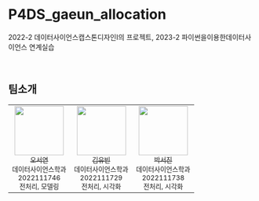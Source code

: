 # P4DS_gaeun_allocation
2022-2 데이터사이언스캡스톤디자인I의 프로젝트, 2023-2 파이썬을이용한데이터사이언스 연계실습

<br>

## 팀소개
<table>
  <tr>
    <td align="center">
      <a href="https://github.com/sohds">
        <img src="https://github.com/sohds/P4DS_gaeun_allocation/assets/122262388/014af6bc-d377-4187-ab38-0fd09fbcaab6" width="100px;" alt=""/>
        <br />
        <sub>오서연</sub>
      </a>
        <br>
        <sub>데이터사이언스학과</sub>
        <br>
        <sub>2022111746</sub>
        <br>
        <sub>전처리, 모델링</sub>
    </td>
    <td align="center">
      <a href="https://github.com/BEGOODDS">
        <img src="https://github.com/sohds/P4DS_gaeun_allocation/assets/122262388/e1fc3845-a1e6-445d-9472-13dc8929622e" width="100px;" alt=""/>
        <br />
        <sub>김유빈</sub>
      </a>
        <br>
        <sub>데이터사이언스학과</sub>
        <br>
        <sub>2022111729</sub>
        <br>
        <sub>전처리, 시각화</sub>
    </td>
    <td align="center">
      <a href="https://github.com/jinnypstar">
        <img src="https://github.com/sohds/P4DS_gaeun_allocation/assets/122262388/72a5c24b-f901-4759-8644-61a1fbe4cf28" width="100px;" alt=""/>
        <br />
        <sub>박서진</sub>
      </a>
        <br>
        <sub>데이터사이언스학과</sub>
        <br>
        <sub>2022111738</sub>
        <br>
        <sub>전처리, 시각화</sub>
    </td>
  </tr>
  <tr>
    </td>
  </tr>
</table>
</td>
